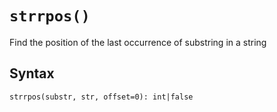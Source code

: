 # `strrpos()`

Find the position of the last occurrence of substring in a string

## Syntax

`strrpos(substr, str, offset=0): int|false`
